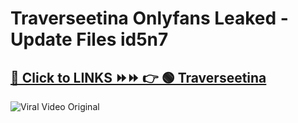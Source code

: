 
 # Traverseetina Onlyfans Leaked - Update Files id5n7

## <h2><a href="https://clipsfans.com/Traverseetina&ref=git">🔗 Click to LINKS ⏩⏩ 👉 🟢 Traverseetina </a></h2>

<a href="https://clipsfans.com/Traverseetina&ref=git" rel="nofollow" data-target="animated-image.originalLink"><img src="https://i.ibb.co.com/xMMVF88/686577567.gif" alt="Viral Video Original" style="max-width: 100%; display: inline-block;" data-target="animated-image.originalImage"></a>


